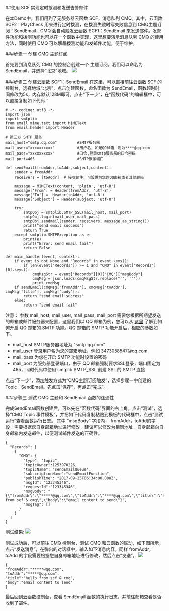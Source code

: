 ##使用 SCF 实现定时拨测和发送告警邮件

在本Demo中，我们用到了无服务器云函数 SCF，消息队列 CMQ。其中，云函数 SCF2：PlayCheck 用来进行定时拨测，在拨测失败时写失败信息到 CMQ主题订阅：SendEmail，CMQ 会自动触发云函数 SCF1：SendEmail 来发送邮件。发邮件功能和拨测功能也可以在一个函数中实现，这里想要演示消息队列 CMQ 的使用方法，同时使用 CMQ 可以解耦拨测功能和发邮件功能，便于维护。


###步骤一 创建 CMQ 主题订阅

首先要到消息队列 CMQ 的控制台创建一个 主题订阅，我们可以命名为 SendEmail，并选择“北京”地域。
![](https://main.qcloudimg.com/raw/e9b452f7cdeeb45c2e91e27e1634c5f5.png)

###步骤二 创建云函数 SCF1：SendEmail
在这里，可以直接前往云函数 SCF 的控制台，选择地域“北京”，点击创建函数，命名函数为 SendEmail，函数超时时间修改为5s，内存默认128M即可。点击“下一步”，在“函数代码”的编辑框中，可以直接复制如下代码：
```
# -*- coding: utf8 -*-
import json
import smtplib
from email.mime.text import MIMEText
from email.header import Header

# 第三方 SMTP 服务
mail_host="smtp.qq.com"         #SMTP服务器
mail_user="xxxxxxxxxx"          #用户名，如是QQ邮箱，则为****@qq.com
mail_pass="xxxxxxxxxx"          #口令,登录smtp服务器的口令密码
mail_port=465                   #SMTP服务端口

def sendEmail(fromAddr,toAddr,subject,content):
    sender = fromAddr
    receivers = [toAddr]  # 接收邮件，可设置为您的QQ邮箱或者其他邮箱

    message = MIMEText(content, 'plain', 'utf-8')
    message['From'] = Header(fromAddr, 'utf-8')
    message['To'] =  Header(toAddr, 'utf-8')
    message['Subject'] = Header(subject, 'utf-8')

    try:
        smtpObj = smtplib.SMTP_SSL(mail_host, mail_port)
        smtpObj.login(mail_user,mail_pass)
        smtpObj.sendmail(sender, receivers, message.as_string())
        print("send email success")
        return True
    except smtplib.SMTPException as e:
        print(e)
        print("Error: send email fail")
        return False

def main_handler(event, context):
    if event is not None and "Records" in event.keys():
        if len(event["Records"]) >= 1 and "CMQ" in event["Records"][0].keys():
            cmqMsgStr = event["Records"][0]["CMQ"]["msgBody"]
            cmqMsg = json.loads(cmqMsgStr.replace("'", '"'))
            print cmqMsg
    if sendEmail(cmqMsg['fromAddr'], cmqMsg['toAddr'], cmqMsg['title'], cmqMsg['body']):
        return "send email success"
    else:
        return "send email fail"
```
注意：
参数 mail_host, mail_user, mail_pass, mail_port 需要您根据所期望发送的邮箱或邮件服务器来配置，这里我们以 QQ 邮箱为例，您可以从 [这里](http://service.mail.qq.com/cgi-bin/help?subtype=1&&no=166&&id=28) 了解到如何开启 QQ 邮箱的 SMTP 功能。QQ 邮箱的 SMTP 功能开启后，相应的参数如下。

- mail_host SMTP服务器地址为 "smtp.qq.com"
- mail_user 登录用户名为您的邮箱地址，例如 3473058547@qq.com
- mail_pass 为您在开启 SMTP 功能时设置的密码
- mail_port 为服务器登录端口，由于 QQ 邮箱强制要求SSL登录，端口固定为 465，同时代码中使用 smtplib.SMTP_SSL 创建 SSL 的 SMTP 连接

点击“下一步”，添加触发方式为“CMQ主题订阅触发”，选择步骤一中创建的Topic：SendEmail。先点击“保存”，再点击“完成”。

###步骤三 测试 CMQ 主题和 SendEmail 函数的连通性

完成SendEmail函数创建后，可以先在“函数代码”界面的右上角，点击“测试”，选择“CMQ Topic 事件模板”，并把如下代码复制粘贴到模板的代码框中，点击“测试运行”查看函数运行日志。
其中 “msgBody” 字段内， fromAddr，toAdd的字段，需要根据您自身邮箱地址进行修改，建议可以修改为相同地址，自身邮箱向自身邮箱内发送邮件，以便测试邮件发送的正确性。
```
{
  "Records": [
    {
      "CMQ": {
        "type": "topic",
        "topicOwner":1253970226,
        "topicName": "sendEmailQueue",
        "subscriptionName":"sendEmailFunction",
        "publishTime": "2017-09-25T06:34:00.000Z",
        "msgId": "123345346",
        "requestId":"123345346",
        "msgBody": "{\"fromAddr\":\"*****@qq.com\",\"toAddr\":\"****@qq.com\",\"title\":\"hello from scf & cmq\",\"body\":\"email content to send\"}",
        "msgTag": []
      }
    }
  ]
}
```
测试结果:
![](https://main.qcloudimg.com/raw/a81771fdb342ca9f5353717b1430edb3.png)


测试成功后，可以前往 CMQ 控制台，测试 CMQ 和云函数的联动，如下图所示，点击“发送消息”，在弹出的对话框中，输入如下消息内容，同样 fromAddr，toAdd 的字段需要根据您自身邮箱地址进行修改，然后点击“发送”。
![](https://main.qcloudimg.com/raw/db7c86129af2dffcfc5ffb54fcd21154.png)
```
{
"fromAddr":"*****@qq.com",
"toAddr":"*****@qq.com",
"title":"hello from scf & cmq",
"body":"email content to send"
}
```
最后回到云函数控制台，查看 SendEmail 函数的执行日志，并前往邮箱查看是否收到了邮件。


